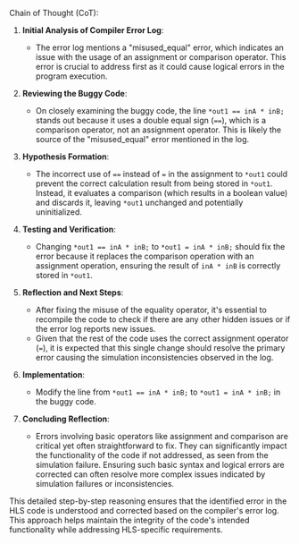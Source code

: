 Chain of Thought (CoT):

1. **Initial Analysis of Compiler Error Log**:
   - The error log mentions a "misused_equal" error, which indicates an issue with the usage of an assignment or comparison operator. This error is crucial to address first as it could cause logical errors in the program execution.

2. **Reviewing the Buggy Code**:
   - On closely examining the buggy code, the line `*out1 == inA * inB;` stands out because it uses a double equal sign (`==`), which is a comparison operator, not an assignment operator. This is likely the source of the "misused_equal" error mentioned in the log.

3. **Hypothesis Formation**:
   - The incorrect use of `==` instead of `=` in the assignment to `*out1` could prevent the correct calculation result from being stored in `*out1`. Instead, it evaluates a comparison (which results in a boolean value) and discards it, leaving `*out1` unchanged and potentially uninitialized.

4. **Testing and Verification**:
   - Changing `*out1 == inA * inB;` to `*out1 = inA * inB;` should fix the error because it replaces the comparison operation with an assignment operation, ensuring the result of `inA * inB` is correctly stored in `*out1`.

5. **Reflection and Next Steps**:
   - After fixing the misuse of the equality operator, it's essential to recompile the code to check if there are any other hidden issues or if the error log reports new issues.
   - Given that the rest of the code uses the correct assignment operator (`=`), it is expected that this single change should resolve the primary error causing the simulation inconsistencies observed in the log.

6. **Implementation**:
   - Modify the line from `*out1 == inA * inB;` to `*out1 = inA * inB;` in the buggy code.

7. **Concluding Reflection**:
   - Errors involving basic operators like assignment and comparison are critical yet often straightforward to fix. They can significantly impact the functionality of the code if not addressed, as seen from the simulation failure. Ensuring such basic syntax and logical errors are corrected can often resolve more complex issues indicated by simulation failures or inconsistencies.

This detailed step-by-step reasoning ensures that the identified error in the HLS code is understood and corrected based on the compiler's error log. This approach helps maintain the integrity of the code's intended functionality while addressing HLS-specific requirements.